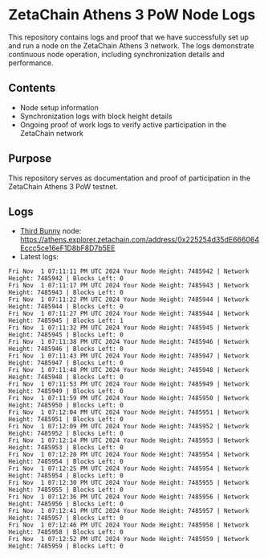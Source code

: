 # ZetaChain Athens 3 PoW Node Logs
This repository contains logs and proof that we have successfully set up and run a node on the ZetaChain Athens 3 network. The logs demonstrate continuous node operation, including synchronization details and performance.

## Contents
- Node setup information
- Synchronization logs with block height details
- Ongoing proof of work logs to verify active participation in the ZetaChain network

## Purpose
This repository serves as documentation and proof of participation in the ZetaChain Athens 3 PoW testnet.

## Logs

- [Third Bunny](https://thirdbunny.xyz/) node: https://athens.explorer.zetachain.com/address/0x225254d35dE666064Eccc5ce16eF1D8bF8D7b5EE
- Latest logs:
```
Fri Nov  1 07:11:11 PM UTC 2024 Your Node Height: 7485942 | Network Height: 7485942 | Blocks Left: 0
Fri Nov  1 07:11:17 PM UTC 2024 Your Node Height: 7485943 | Network Height: 7485943 | Blocks Left: 0
Fri Nov  1 07:11:22 PM UTC 2024 Your Node Height: 7485944 | Network Height: 7485944 | Blocks Left: 0
Fri Nov  1 07:11:27 PM UTC 2024 Your Node Height: 7485944 | Network Height: 7485945 | Blocks Left: 1
Fri Nov  1 07:11:32 PM UTC 2024 Your Node Height: 7485945 | Network Height: 7485945 | Blocks Left: 0
Fri Nov  1 07:11:38 PM UTC 2024 Your Node Height: 7485946 | Network Height: 7485946 | Blocks Left: 0
Fri Nov  1 07:11:43 PM UTC 2024 Your Node Height: 7485947 | Network Height: 7485947 | Blocks Left: 0
Fri Nov  1 07:11:48 PM UTC 2024 Your Node Height: 7485948 | Network Height: 7485948 | Blocks Left: 0
Fri Nov  1 07:11:53 PM UTC 2024 Your Node Height: 7485949 | Network Height: 7485949 | Blocks Left: 0
Fri Nov  1 07:11:59 PM UTC 2024 Your Node Height: 7485950 | Network Height: 7485950 | Blocks Left: 0
Fri Nov  1 07:12:04 PM UTC 2024 Your Node Height: 7485951 | Network Height: 7485951 | Blocks Left: 0
Fri Nov  1 07:12:09 PM UTC 2024 Your Node Height: 7485952 | Network Height: 7485952 | Blocks Left: 0
Fri Nov  1 07:12:14 PM UTC 2024 Your Node Height: 7485953 | Network Height: 7485953 | Blocks Left: 0
Fri Nov  1 07:12:20 PM UTC 2024 Your Node Height: 7485954 | Network Height: 7485954 | Blocks Left: 0
Fri Nov  1 07:12:25 PM UTC 2024 Your Node Height: 7485954 | Network Height: 7485954 | Blocks Left: 0
Fri Nov  1 07:12:30 PM UTC 2024 Your Node Height: 7485955 | Network Height: 7485955 | Blocks Left: 0
Fri Nov  1 07:12:36 PM UTC 2024 Your Node Height: 7485956 | Network Height: 7485956 | Blocks Left: 0
Fri Nov  1 07:12:41 PM UTC 2024 Your Node Height: 7485957 | Network Height: 7485957 | Blocks Left: 0
Fri Nov  1 07:12:46 PM UTC 2024 Your Node Height: 7485958 | Network Height: 7485958 | Blocks Left: 0
Fri Nov  1 07:12:52 PM UTC 2024 Your Node Height: 7485959 | Network Height: 7485959 | Blocks Left: 0
```
